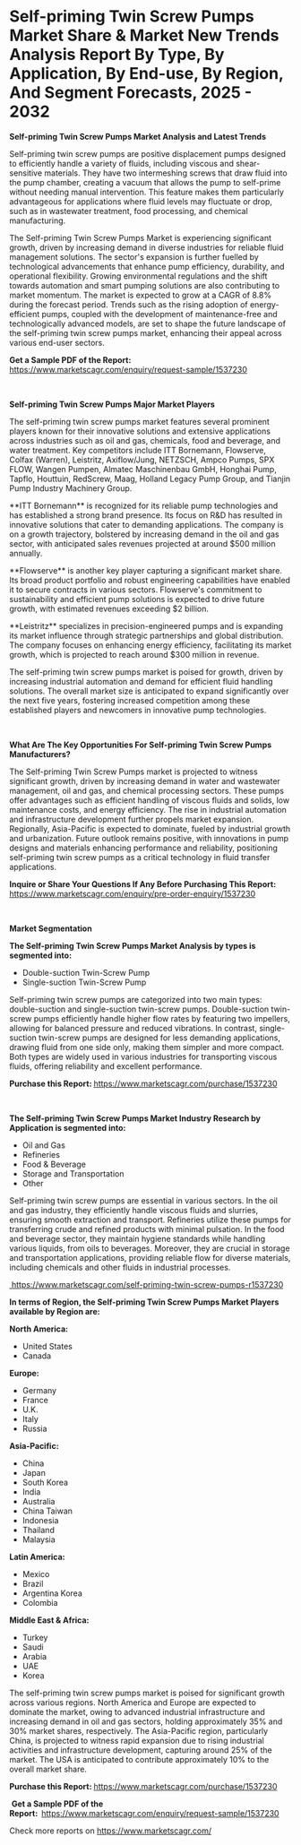 <p><h1>Self-priming Twin Screw Pumps Market Share & Market New Trends Analysis Report By Type, By Application, By End-use, By Region, And Segment Forecasts, 2025 - 2032</h1></p><p><strong>Self-priming Twin Screw Pumps Market Analysis and Latest Trends</strong></p>
<p><p>Self-priming twin screw pumps are positive displacement pumps designed to efficiently handle a variety of fluids, including viscous and shear-sensitive materials. They have two intermeshing screws that draw fluid into the pump chamber, creating a vacuum that allows the pump to self-prime without needing manual intervention. This feature makes them particularly advantageous for applications where fluid levels may fluctuate or drop, such as in wastewater treatment, food processing, and chemical manufacturing.</p><p>The Self-priming Twin Screw Pumps Market is experiencing significant growth, driven by increasing demand in diverse industries for reliable fluid management solutions. The sector's expansion is further fuelled by technological advancements that enhance pump efficiency, durability, and operational flexibility. Growing environmental regulations and the shift towards automation and smart pumping solutions are also contributing to market momentum. The market is expected to grow at a CAGR of 8.8% during the forecast period. Trends such as the rising adoption of energy-efficient pumps, coupled with the development of maintenance-free and technologically advanced models, are set to shape the future landscape of the self-priming twin screw pumps market, enhancing their appeal across various end-user sectors.</p></p>
<p><strong>Get a Sample PDF of the Report:&nbsp;</strong> <a href="https://www.marketscagr.com/enquiry/request-sample/1537230?utm_campaign=3454&utm_medium=2&utm_source=Github&utm_content=ia&utm_term=11042025&utm_id=self-priming-twin-screw-pumps">https://www.marketscagr.com/enquiry/request-sample/1537230</a></p>
<p>&nbsp;</p>
<p><strong>Self-priming Twin Screw Pumps Major Market Players</strong></p>
<p><p>The self-priming twin screw pumps market features several prominent players known for their innovative solutions and extensive applications across industries such as oil and gas, chemicals, food and beverage, and water treatment. Key competitors include ITT Bornemann, Flowserve, Colfax (Warren), Leistritz, Axiflow/Jung, NETZSCH, Ampco Pumps, SPX FLOW, Wangen Pumpen, Almatec Maschinenbau GmbH, Honghai Pump, Tapflo, Houttuin, RedScrew, Maag, Holland Legacy Pump Group, and Tianjin Pump Industry Machinery Group.</p><p>**ITT Bornemann** is recognized for its reliable pump technologies and has established a strong brand presence. Its focus on R&D has resulted in innovative solutions that cater to demanding applications. The company is on a growth trajectory, bolstered by increasing demand in the oil and gas sector, with anticipated sales revenues projected at around $500 million annually.</p><p>**Flowserve** is another key player capturing a significant market share. Its broad product portfolio and robust engineering capabilities have enabled it to secure contracts in various sectors. Flowserve's commitment to sustainability and efficient pump solutions is expected to drive future growth, with estimated revenues exceeding $2 billion.</p><p>**Leistritz** specializes in precision-engineered pumps and is expanding its market influence through strategic partnerships and global distribution. The company focuses on enhancing energy efficiency, facilitating its market growth, which is projected to reach around $300 million in revenue.</p><p>The self-priming twin screw pumps market is poised for growth, driven by increasing industrial automation and demand for efficient fluid handling solutions. The overall market size is anticipated to expand significantly over the next five years, fostering increased competition among these established players and newcomers in innovative pump technologies.</p></p>
<p>&nbsp;</p>
<p><strong>What Are The Key Opportunities For Self-priming Twin Screw Pumps Manufacturers?</strong></p>
<p><p>The Self-priming Twin Screw Pumps market is projected to witness significant growth, driven by increasing demand in water and wastewater management, oil and gas, and chemical processing sectors. These pumps offer advantages such as efficient handling of viscous fluids and solids, low maintenance costs, and energy efficiency. The rise in industrial automation and infrastructure development further propels market expansion. Regionally, Asia-Pacific is expected to dominate, fueled by industrial growth and urbanization. Future outlook remains positive, with innovations in pump designs and materials enhancing performance and reliability, positioning self-priming twin screw pumps as a critical technology in fluid transfer applications.</p></p>
<p><strong>Inquire or Share Your Questions If Any Before Purchasing This Report:</strong> <a href="https://www.marketscagr.com/enquiry/pre-order-enquiry/1537230?utm_campaign=3454&utm_medium=2&utm_source=Github&utm_content=ia&utm_term=11042025&utm_id=self-priming-twin-screw-pumps">https://www.marketscagr.com/enquiry/pre-order-enquiry/1537230</a></p>
<p>&nbsp;</p>
<p><strong>Market Segmentation</strong></p>
<p><strong>The Self-priming Twin Screw Pumps Market Analysis by types is segmented into:</strong></p>
<p><ul><li>Double-suction Twin-Screw Pump</li><li>Single-suction Twin-Screw Pump</li></ul></p>
<p><p>Self-priming twin screw pumps are categorized into two main types: double-suction and single-suction twin-screw pumps. Double-suction twin-screw pumps efficiently handle higher flow rates by featuring two impellers, allowing for balanced pressure and reduced vibrations. In contrast, single-suction twin-screw pumps are designed for less demanding applications, drawing fluid from one side only, making them simpler and more compact. Both types are widely used in various industries for transporting viscous fluids, offering reliability and excellent performance.</p></p>
<p><strong>Purchase this Report:&nbsp;</strong><a href="https://www.marketscagr.com/purchase/1537230?utm_campaign=3454&utm_medium=2&utm_source=Github&utm_content=ia&utm_term=11042025&utm_id=self-priming-twin-screw-pumps">https://www.marketscagr.com/purchase/1537230</a></p>
<p>&nbsp;</p>
<p><strong>The Self-priming Twin Screw Pumps Market Industry Research by Application is segmented into:</strong></p>
<p><ul><li>Oil and Gas</li><li>Refineries</li><li>Food & Beverage</li><li>Storage and Transportation</li><li>Other</li></ul></p>
<p><p>Self-priming twin screw pumps are essential in various sectors. In the oil and gas industry, they efficiently handle viscous fluids and slurries, ensuring smooth extraction and transport. Refineries utilize these pumps for transferring crude and refined products with minimal pulsation. In the food and beverage sector, they maintain hygiene standards while handling various liquids, from oils to beverages. Moreover, they are crucial in storage and transportation applications, providing reliable flow for diverse materials, including chemicals and other fluids in industrial processes.</p></p>
<p><a href="https://www.marketscagr.com/self-priming-twin-screw-pumps-r1537230?utm_campaign=3454&utm_medium=2&utm_source=Github&utm_content=ia&utm_term=11042025&utm_id=self-priming-twin-screw-pumps">&nbsp;https://www.marketscagr.com/self-priming-twin-screw-pumps-r1537230</a></p>
<p><strong>In terms of Region, the Self-priming Twin Screw Pumps Market Players available by Region are:</strong></p>
<p>
    <p> <strong> North America: </strong>
        <ul>
            <li>United States</li>
            <li>Canada</li>
        </ul>
        </p> 
    <p> <strong> Europe: </strong>
        <ul>
            <li>Germany</li>
            <li>France</li>
            <li>U.K.</li>
            <li>Italy</li>
            <li>Russia</li>
        </ul>
        </p> 
    <p> <strong> Asia-Pacific: </strong>
        <ul>
            <li>China</li>
            <li>Japan</li>
            <li>South Korea</li>
            <li>India</li>
            <li>Australia</li>
            <li>China Taiwan</li>
            <li>Indonesia</li>
            <li>Thailand</li>
            <li>Malaysia</li>
        </ul>
        </p> 
    <p> <strong> Latin America: </strong>
        <ul>
            <li>Mexico</li>
            <li>Brazil</li>
            <li>Argentina Korea</li>
            <li>Colombia</li>
        </ul>
        </p> 
    <p> <strong> Middle East & Africa: </strong>
        <ul>
            <li>Turkey</li>
            <li>Saudi</li>
            <li>Arabia</li>
            <li>UAE</li>
            <li>Korea</li>
        </ul>
    </p>
    </p>
<p><p>The self-priming twin screw pumps market is poised for significant growth across various regions. North America and Europe are expected to dominate the market, owing to advanced industrial infrastructure and increasing demand in oil and gas sectors, holding approximately 35% and 30% market shares, respectively. The Asia-Pacific region, particularly China, is projected to witness rapid expansion due to rising industrial activities and infrastructure development, capturing around 25% of the market. The USA is anticipated to contribute approximately 10% to the overall market share.</p></p>
<p><strong>Purchase this Report: </strong><a href="https://www.marketscagr.com/purchase/1537230?utm_campaign=3454&utm_medium=2&utm_source=Github&utm_content=ia&utm_term=11042025&utm_id=self-priming-twin-screw-pumps">https://www.marketscagr.com/purchase/1537230</a></p>
<p>&nbsp;<strong>Get a Sample PDF of the Report:&nbsp;&nbsp;</strong><a href="https://www.marketscagr.com/enquiry/request-sample/1537230?utm_campaign=3454&utm_medium=2&utm_source=Github&utm_content=ia&utm_term=11042025&utm_id=self-priming-twin-screw-pumps">https://www.marketscagr.com/enquiry/request-sample/1537230</a></p>
<p><strong></strong></p>
<p>Check more reports on <a href="https://www.marketscagr.com/?utm_campaign=3454&utm_medium=2&utm_source=Github&utm_content=ia&utm_term=11042025&utm_id=self-priming-twin-screw-pumps">https://www.marketscagr.com/</a></p>